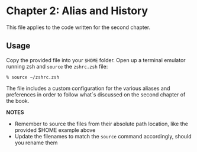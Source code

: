 # Chapter 2: Alias and History

This file applies to the code written for the second chapter.

## Usage

Copy the provided file into your `$HOME` folder. Open up a terminal emulator running zsh and `source` the `zshrc.zsh` file:

    % source ~/zshrc.zsh

The file includes a custom configuration for the various aliases and preferences in order to follow what´s discussed on the second chapter of the book.

**NOTES**

* Remember to source the files from their absolute path location, like the provided $HOME example above
* Update the filenames to match the `source` command accordingly, should you rename them
